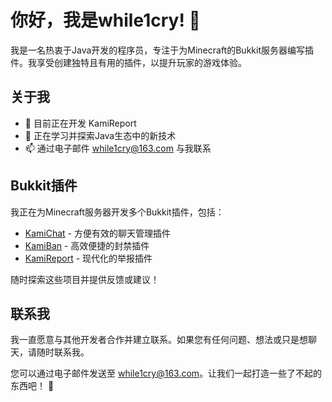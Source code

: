 # 你好，我是while1cry! 👋

我是一名热衷于Java开发的程序员，专注于为Minecraft的Bukkit服务器编写插件。我享受创建独特且有用的插件，以提升玩家的游戏体验。

## 关于我

- 💼 目前正在开发 KamiReport
- 🌱 正在学习并探索Java生态中的新技术
- 📫 通过电子邮件 [while1cry@163.com](mailto://while1cry@163.com) 与我联系

## Bukkit插件

我正在为Minecraft服务器开发多个Bukkit插件，包括：

- [KamiChat](https://github.com/while1cry/KamiChat) - 方便有效的聊天管理插件
- [KamiBan](https://github.com/while1cry/KamiBan) - 高效便捷的封禁插件
- [KamiReport](https://github.com/while1cry/KamiReport) - 现代化的举报插件

随时探索这些项目并提供反馈或建议！

## 联系我

我一直愿意与其他开发者合作并建立联系。如果您有任何问题、想法或只是想聊天，请随时联系我。

您可以通过电子邮件发送至 [while1cry@163.com](mailto://while1cry@163.com)。让我们一起打造一些了不起的东西吧！ 🚀

